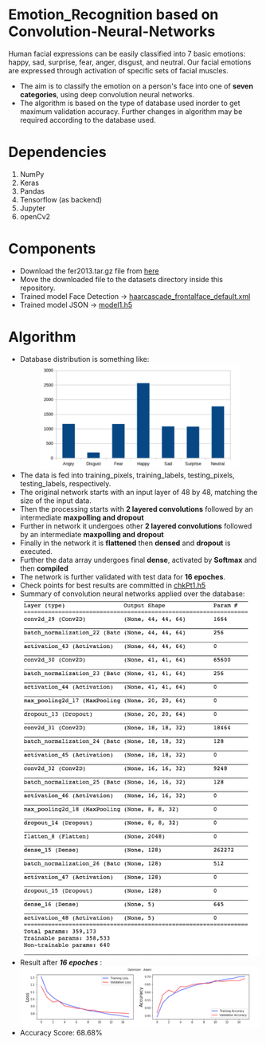# Emotion_Recognition based on Convolution-Neural-Networks
Human facial expressions can be easily classified into 7 basic emotions: happy, sad, surprise, fear, anger, disgust, and neutral. Our facial emotions are expressed through activation of specific sets of facial muscles.
* The aim is to classify the emotion on a person's face into one of **seven categories**, using deep convolution neural networks.
* The algorithm is based on the type of database used inorder to get maximum validation accuracy. Further changes in algorithm may be required according to the database used.

# Dependencies
1. NumPy
2. Keras
3. Pandas
4. Tensorflow (as backend)
5. Jupyter
6. openCv2

# Components
* Download the fer2013.tar.gz file from [here](https://www.kaggle.com/c/challenges-in-representation-learning-facial-expression-recognition-challenge/data)
* Move the downloaded file to the datasets directory inside this repository.
* Trained model Face Detection -> [haarcascade_frontalface_default.xml](https://github.com/piyush2896/Facial-Expression-Recognition-Challenge/blob/master/face_model.h5)
* Trained model JSON -> [model1.h5](https://github.com/shreyashk09/Emotion-Recognition---Neural-Networks/blob/master/model1.json)

# Algorithm
* Database distribution is something like:
  <div align='center'>
  <img src='Images/database.png'  width='400px'>
  </div>
* The data is fed into training_pixels, training_labels, testing_pixels, testing_labels, respectively.
* The original network starts with an input layer of 48 by 48, matching the size of the input data.
* Then the processing starts with **2 layered convolutions** followed by an intermediate **maxpolling and dropout**
* Further in network it undergoes other **2 layered convolutions** followed by an intermediate **maxpolling and dropout**
* Finally in the network it is **flattened** then **densed** and **dropout** is executed.
* Further the data array undergoes final **dense**, activated by **Softmax** and then **compiled**
* The network is further validated with test data for **16 epoches**.
* Check points for best results are committed in [chkPt1.h5](https://github.com/shreyashk09/Emotion-Recognition---Neural-Networks/blob/master/chkPt1.h5)
* Summary of convolution neural networks applied over the database:
  <div align='center'>
  <img src='Images/summary.png'  width='600px'>
  </div>
* Result after ***16 epoches*** :
  <div align='center'>
  <img src='Images/accuracy.png'  width='1000px'>
  </div>
* Accuracy Score: 68.68%
